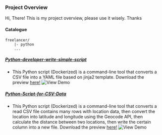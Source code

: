 ### Project Overview

Hi, There!
This is my project overview, please use it wisely. Thanks

#### Catalogue
```
freelancer/
    |- python
    ...
```

##### [Python-developer-write-simple-script](https://www.freelancer.com/projects/python/Python-developer-write-simple-script/details)
- This Python script (Dockerized) is a command-line tool that converts a CSV file into a YAML file based on jinja2 template. Download the preview [here!](https://github.com/imamhakim7/imamhakim7-project-overview/raw/master/freelancer/python/Python-developer-write-simple-script.gif)
![View Demo](freelancer/python/Python-developer-write-simple-script.gif)

##### [Python-Script-for-CSV-Data](https://www.freelancer.com/projects/python/Python-Script-for-CSV-Data/details)
- This Python script (Dockerized) is a command-line tool that converts a read CSV file contains many rows with location data, then convert the location into latitude and longitude using the Geocode API, then calculate the distance between two locations, then write the certain column into a new file. Download the preview [here!](https://github.com/imamhakim7/imamhakim7-project-overview/raw/master/freelancer/python/Python-developer-write-simple-script.gif)
![View Demo](freelancer/python/Python-Script-for-CSV-Data.gif)
